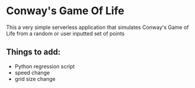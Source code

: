 # Conway's Game Of Life

This a very simple serverless application that simulates Conway's Game of Life from a random or user inputted set of points

## Things to add:
- Python regression script
- speed change
- grid size change

